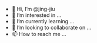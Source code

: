 * 👋 Hi, I’m @jing-jiu
* 👀 I’m interested in ...
* 🌱 I’m currently learning ...
* 💞️ I’m looking to collaborate on ...
* 📫 How to reach me ...
